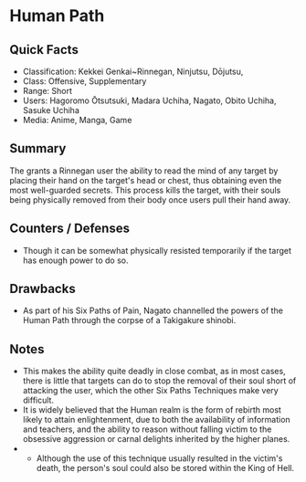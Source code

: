 # Human Path

## Quick Facts
- Classification: Kekkei Genkai~Rinnegan, Ninjutsu, Dōjutsu,
- Class: Offensive, Supplementary
- Range: Short
- Users: Hagoromo Ōtsutsuki, Madara Uchiha, Nagato, Obito Uchiha, Sasuke Uchiha
- Media: Anime, Manga, Game

## Summary
The grants a Rinnegan user the ability to read the mind of any target by placing their hand on the target's head or chest, thus obtaining even the most well-guarded secrets. This process kills the target, with their souls being physically removed from their body once users pull their hand away.

## Counters / Defenses
- Though it can be somewhat physically resisted temporarily if the target has enough power to do so.

## Drawbacks
- As part of his Six Paths of Pain, Nagato channelled the powers of the Human Path through the corpse of a Takigakure shinobi.

## Notes
- This makes the ability quite deadly in close combat, as in most cases, there is little that targets can do to stop the removal of their soul short of attacking the user, which the other Six Paths Techniques make very difficult.
- It is widely believed that the Human realm is the form of rebirth most likely to attain enlightenment, due to both the availability of information and teachers, and the ability to reason without falling victim to the obsessive aggression or carnal delights inherited by the higher planes.
- * Although the use of this technique usually resulted in the victim's death, the person's soul could also be stored within the King of Hell.
